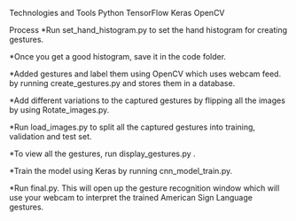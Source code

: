 Technologies and Tools
Python
TensorFlow
Keras
OpenCV

   Process
*Run set_hand_histogram.py to set the hand histogram for creating gestures.

*Once you get a good histogram, save it in the code folder.

*Added gestures and label them using OpenCV which uses webcam feed. by running create_gestures.py and stores them in a database.

*Add different variations to the captured gestures by flipping all the images by using Rotate_images.py.

*Run load_images.py to split all the captured gestures into training, validation and test set.

*To view all the gestures, run display_gestures.py .

*Train the model using Keras by running cnn_model_train.py.

*Run final.py. This will open up the gesture recognition window which will use your webcam to interpret the trained American Sign Language gestures.
